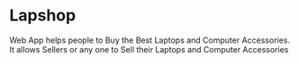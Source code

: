# Lapshop
Web App helps people to Buy the Best Laptops and Computer Accessories. It allows Sellers or any one to Sell their Laptops and Computer Accessories
